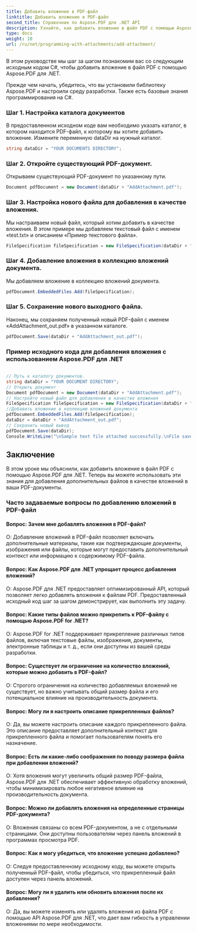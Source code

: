 ```yaml
---
title: Добавить вложение в PDF-файл
linktitle: Добавить вложение в PDF-файл
second_title: Справочник по Aspose.PDF для .NET API
description: Узнайте, как добавить вложение в файл PDF с помощью Aspose.PDF для .NET. Пошаговое руководство для облегчения работы.
type: docs
weight: 10
url: /ru/net/programming-with-attachments/add-attachment/
---
```

В этом руководстве мы шаг за шагом познакомим вас со следующим исходным кодом C#, чтобы добавить вложение в файл PDF с помощью Aspose.PDF для .NET.

Прежде чем начать, убедитесь, что вы установили библиотеку Aspose.PDF и настроили среду разработки. Также есть базовые знания программирования на C#.

### Шаг 1. Настройка каталога документов

В предоставленном исходном коде вам необходимо указать каталог, в котором находится PDF-файл, к которому вы хотите добавить вложение. Измените переменную dataDir на нужный каталог.

```csharp
string dataDir = "YOUR DOCUMENTS DIRECTORY";
```

### Шаг 2. Откройте существующий PDF-документ.

Открываем существующий PDF-документ по указанному пути.

```csharp
Document pdfDocument = new Document(dataDir + "AddAttachment.pdf");
```

### Шаг 3. Настройка нового файла для добавления в качестве вложения.

Мы настраиваем новый файл, который хотим добавить в качестве вложения. В этом примере мы добавляем текстовый файл с именем «test.txt» и описанием «Пример текстового файла».

```csharp
FileSpecification fileSpecification = new FileSpecification(dataDir + "test.txt", "Sample text file");
```

### Шаг 4. Добавление вложения в коллекцию вложений документа.

Мы добавляем вложение в коллекцию вложений документа.

```csharp
pdfDocument.EmbeddedFiles.Add(fileSpecification);
```

### Шаг 5. Сохранение нового выходного файла.

Наконец, мы сохраняем полученный новый PDF-файл с именем «AddAttachment_out.pdf» в указанном каталоге.

```csharp
pdfDocument.Save(dataDir + "AddAttachment_out.pdf");
```

### Пример исходного кода для добавления вложения с использованием Aspose.PDF для .NET
 
```csharp

// Путь к каталогу документов.
string dataDir = "YOUR DOCUMENT DIRECTORY";
// Открыть документ
Document pdfDocument = new Document(dataDir + "AddAttachment.pdf");
// Настройте новый файл для добавления в качестве вложения
FileSpecification fileSpecification = new FileSpecification(dataDir + "test.txt", "Sample text file");
//Добавить вложение в коллекцию вложений документа
pdfDocument.EmbeddedFiles.Add(fileSpecification);
dataDir = dataDir + "AddAttachment_out.pdf";
// Сохранить новый вывод
pdfDocument.Save(dataDir);
Console.WriteLine("\nSample text file attached successfully.\nFile saved at " + dataDir);

```

## Заключение

В этом уроке мы объяснили, как добавить вложение в файл PDF с помощью Aspose.PDF для .NET. Теперь вы можете использовать эти знания для добавления дополнительных файлов в качестве вложений в ваши PDF-документы.

### Часто задаваемые вопросы по добавлению вложений в PDF-файл

#### Вопрос: Зачем мне добавлять вложения в PDF-файл?

О: Добавление вложений в PDF-файл позволяет включать дополнительные материалы, такие как подтверждающие документы, изображения или файлы, которые могут предоставить дополнительный контекст или информацию к содержимому PDF-файла.

#### Вопрос: Как Aspose.PDF для .NET упрощает процесс добавления вложений?

О: Aspose.PDF для .NET предоставляет оптимизированный API, который позволяет легко добавлять вложения к файлам PDF. Предоставленный исходный код шаг за шагом демонстрирует, как выполнить эту задачу.

#### Вопрос: Какие типы файлов можно прикрепить к PDF-файлу с помощью Aspose.PDF for .NET?

О: Aspose.PDF for .NET поддерживает прикрепление различных типов файлов, включая текстовые файлы, изображения, документы, электронные таблицы и т. д., если они доступны из вашей среды разработки.

#### Вопрос: Существует ли ограничение на количество вложений, которые можно добавить в PDF-файл?

О: Строгого ограничения на количество добавляемых вложений не существует, но важно учитывать общий размер файла и его потенциальное влияние на производительность документа.

#### Вопрос: Могу ли я настроить описание прикрепленных файлов?

О: Да, вы можете настроить описание каждого прикрепленного файла. Это описание предоставляет дополнительный контекст для прикрепленного файла и помогает пользователям понять его назначение.

#### Вопрос: Есть ли какие-либо соображения по поводу размера файла при добавлении вложений?

О: Хотя вложения могут увеличить общий размер PDF-файла, Aspose.PDF для .NET обеспечивает эффективную обработку вложений, чтобы минимизировать любое негативное влияние на производительность документа.

#### Вопрос: Можно ли добавлять вложения на определенные страницы PDF-документа?

О: Вложения связаны со всем PDF-документом, а не с отдельными страницами. Они доступны пользователям через панель вложений в программах просмотра PDF.

#### Вопрос: Как я могу убедиться, что вложение успешно добавлено?

О: Следуя предоставленному исходному коду, вы можете открыть полученный PDF-файл, чтобы убедиться, что прикрепленный файл доступен через панель вложений.

#### Вопрос: Могу ли я удалить или обновить вложения после их добавления?

О: Да, вы можете изменять или удалять вложения из файла PDF с помощью API Aspose.PDF для .NET, что дает вам гибкость в управлении вложениями по мере необходимости.